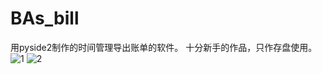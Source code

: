 # BAs_bill
用pyside2制作的时间管理导出账单的软件。
十分新手的作品，只作存盘使用。
![1](https://user-images.githubusercontent.com/59788005/200101228-61f758e7-1962-4d51-9e88-ee72134a65c3.png)
![2](https://user-images.githubusercontent.com/59788005/200101235-c3b8b11c-990c-41c9-8365-0fcf8d243037.png)
